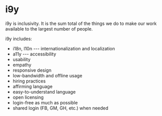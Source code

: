 # i9y 

i9y is inclusivity. It is the sum total of the things we do to make our work available to the largest number of people.

i9y includes:

 - i18n, l10n --- internationalization and localization
 - a11y --- accessibility 
 - usability
 - empathy
 - responsive design
 - low-bandwidth and offline usage
 - hiring practices
 - affirming language
 - easy-to-understand language
 - open licensing
 - login-free as much as possible
 - shared login (FB, GM, GH, etc.) when needed
